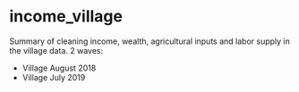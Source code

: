 # income_village
Summary of cleaning income, wealth, agricultural inputs and labor supply in the village data. 
2 waves:
- Village August 2018
- Village July 2019

